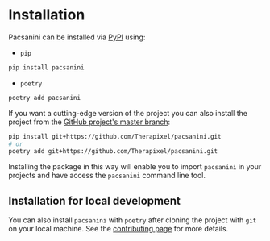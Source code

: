 # Installation

Pacsanini can be installed via [PyPI](https://pypi.org/project/pacsanini/) using:

* `pip`

```bash
pip install pacsanini
```

* `poetry`

```bash
poetry add pacsanini
```

If you want a cutting-edge version of the project you can also install the project
from the [GitHub project's master branch](https://github.com/Therapixel/pacsanini):

```bash
pip install git+https://github.com/Therapixel/pacsanini.git
# or
poetry add git+https://github.com/Therapixel/pacsanini.git
```

Installing the package in this way will enable you to import `pacsanini` in your
projects and have access the `pacsanini` command line tool.


## Installation for local development

You can also install `pacsanini` with `poetry` after cloning the project with `git`
on your local machine. See the [contributing page](../about/contributing.md) for
more details.
